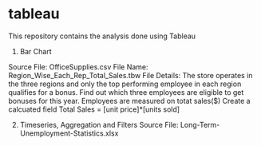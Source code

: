 # tableau
This repository contains the analysis done using Tableau

1. Bar Chart 

Source File: OfficeSupplies.csv
File Name: Region_Wise_Each_Rep_Total_Sales.tbw
File Details: The store operates in the three regions and only the top performing employee in each region qualifies for a bonus. Find out which three employees are eligible to get bonuses for this year. Employees are measured on totat sales($)
Create a calcuated field Total Sales = [unit price]*[units sold]

2. Timeseries, Aggregation and Filters
Source File: Long-Term-Unemployment-Statistics.xlsx
